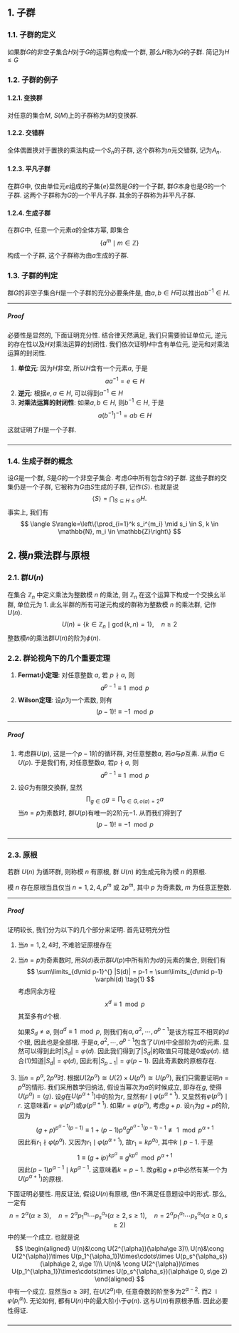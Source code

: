 ## 1. 子群
### 1.1. 子群的定义
如果群$G$的非空子集合$H$对于$G$的运算也构成一个群, 那么$H$称为$G$的子群. 简记为$H\le G$

### 1.2. 子群的例子
#### 1.2.1. 变换群
对任意的集合$M$, $S(M)$上的子群称为$M$的变换群. 

#### 1.2.2. 交错群
全体偶置换对于置换的乘法构成一个$S_n$的子群, 这个群称为$n$元交错群, 记为$A_n$. 

#### 1.2.3. 平凡子群
在群$G$中, 仅由单位元$e$组成的子集$\{e\}$显然是$G$的一个子群, 群$G$本身也是$G$的一个子群. 这两个子群称为$G$的一个平凡子群. 其余的子群称为非平凡子群. 

#### 1.2.4. 生成子群
在群$G$中, 任意一个元素$a$的全体方幂, 即集合
$$
\{a^m\mid m\in \mathbb{Z}\}
$$
构成一个子群, 这个子群称为由$a$生成的子群. 

### 1.3. 子群的判定
群$G$的非空子集合$H$是一个子群的充分必要条件是, 由$a, b\in H$可以推出$ab^{-1}\in H$. 
___
##### Proof
必要性是显然的, 下面证明充分性. 结合律天然满足, 我们只需要验证单位元, 逆元的存在性以及$H$对乘法运算的封闭性. 我们依次证明$H$中含有单位元, 逆元和对乘法运算的封闭性. 
1. **单位元**: 因为$H$非空, 所以$H$含有一个元素$a$, 于是
   $$
   aa^{-1}=e\in H
   $$
2. **逆元**: 根据$e, a\in H$, 可以得到$a^{-1}\in H$
3. **对乘法运算的封闭性**: 如果$a, b\in H$, 则$b^{-1}\in H$, 于是
   $$
   a(b^{-1})^{-1} = ab \in H
   $$

这就证明了$H$是一个子群. 
#####
___

### 1.4. 生成子群的概念
设$G$是一个群, $S$是$G$的一个非空子集合. 考虑$G$中所有包含$S$的子群. 这些子群的交集仍是一个子群, 它被称为$G$由$S$生成的子群, 记作$\langle S\rangle$. 也就是说
$$
\langle S\rangle=\bigcap_{S\subseteq H\leq G}H.
$$
事实上, 我们有
$$
\langle S\rangle=\left\{\prod_{i=1}^k s_i^{m_i} \mid s_i \in S, k \in \mathbb{N}, m_i \in \mathbb{Z}\right\}
$$


## 2. 模$n$乘法群与原根
### 2.1. 群$U(n)$
在集合 $\mathbb{Z}_n$ 中定义乘法为整数模 $n$ 的乘法, 则 $\mathbb{Z}_n$ 在这个运算下构成一个交换幺半群, 单位元为 1. 此幺半群的所有可逆元构成的群称为整数模 $n$ 的乘法群, 记作 $U(n)$.
$$
U(n) = \{k\in \mathbb{Z}_n\mid \operatorname{gcd}(k, n)=1\}, \quad n\ge 2
$$
整数模$n$的乘法群$U(n)$的阶为$\phi(n)$. 


### 2.2. 群论视角下的几个重要定理
1. **Fermat小定理**: 对任意整数 $a$, 若 $p \nmid a$, 则 
   $$
   a^{p-1} \equiv 1 \mod p
   $$
2. **Wilson定理**: 设$p$为一个素数, 则有
   $$
   (p-1)! \equiv -1 \mod p
   $$
___
##### Proof
1. 考虑群$U(p)$, 这是一个$p-1$阶的循环群, 对任意整数$a$, 若$a$与$p$互素. 从而$a\in U(p)$. 于是我们有, 对任意整数$a$, 若$p\nmid a$, 则
   $$
   a^{p-1} \equiv 1 \mod p
   $$
2. 设$G$为有限交换群, 显然
   $$
   \prod_{g\in G}g  = \prod_{a\in G, o(a)=2}a
   $$
   当$n=p$为素数时, 群$U(p)$有唯一的$2$阶元$-1$. 从而我们得到了
   $$
   (p-1)! \equiv -1 \mod p
   $$
   
#####
___

### 2.3. 原根
若群 $U(n)$ 为循环群, 则称模 $n$ 有原根, 群 $U(n)$ 的生成元称为模 $n$ 的原根. 

模 $n$ 存在原根当且仅当 $n=1,2,4, p^m$ 或 $2 p^m$, 其中 $p$ 为奇素数, $m$ 为任意正整数.
___
##### Proof
证明较长, 我们分为以下的几个部分来证明. 首先证明充分性
1. 当$n=1,2,4$时, 不难验证原根存在
2. 当$n=p$为奇素数时, 用$S(d)$表示群$U(p)$中所有阶为$d$的元素的集合, 则我们有
   $$
   \sum\limits_{d\mid p-1}^{} |S(d)| = p-1 =  \sum\limits_{d\mid p-1} \varphi(d)  \tag{1}
   $$
   考虑同余方程
   $$
   x^d \equiv 1 \mod p
   $$
   其至多有$d$个根. 
   
   如果$S_d\neq \varnothing$, 则$a^d\equiv 1\mod p$, 则我们有$a, a^2, \cdots, a^{p-1}$是该方程互不相同的$d$个根, 因此也是全部根. 于是$a, a^2, \cdots, a^{p-1}$包含了$U(n)$中全部阶为$d$的元素. 显然可以得到此时$|S_d|=\varphi(d)$. 因此我们得到了$|S_d|$的取值只可能是$0$或$\varphi(d)$. 结合$(1)$知道$|S_d|=\varphi(d)$, 因此有$|S_{p-1}|=\varphi(p-1)$. 因此奇素数的原根存在. 
3. 当$n = p^{\alpha}, 2p^{\alpha}$时. 根据$U(2p^{\alpha})\cong U(2)\times U(p^{\alpha})\cong U(p^{\alpha})$, 我们只需要证明$n=p^{\alpha}$的情形. 我们采用数学归纳法, 假设当幂次为$\alpha$的时候成立, 即存在$g$, 使得$U(p^{\alpha}) = \langle g\rangle$. 设$g$在$U(p^{\alpha+1})$中的阶为$r$, 显然有$r\mid \varphi(p^{\alpha+1})$. 又显然有$\varphi(p^{\alpha}) \mid r$. 这意味着$r=\varphi(p^{\alpha})$或$\varphi(p^{\alpha+1})$. 如果$r=\varphi(p^{\alpha})$, 考虑$g+p$. 设$r_1$为$g+p$的阶, 因为
   $$
    \left(g+ p\right)^{p^{\alpha-1}(p-1)} \equiv 1 + (p-1)p^{\alpha}g^{p^{\alpha-1}(p-1)-1}\not\equiv 1 \mod p^{\alpha+1}
   $$
   因此有$r_1 \nmid \varphi(p^{\alpha})$. 又因为$r_1\mid \varphi(p^{\alpha+1})$, 故$r_1 =k p^{\alpha_0}$, 其中$k\mid p-1$. 于是
   $$
   1\equiv (g + ip)^{kp^{\alpha}} \equiv g^{kp^{\alpha}} \mod p^{\alpha+1}
   $$
   因此$(p-1)p^{\alpha-1}\mid kp^{\alpha-1}$. 这意味着$k=p-1$. 故$g$和$g+p$中必然有某一个为$U(p^{\alpha+1})$的原根. 

下面证明必要性. 用反证法, 假设$U(n)$有原根, 但$n$不满足任意题设中的形式. 那么, 一定有
$$
n = 2^{\alpha}(\alpha\ge 3), \quad n = 2^{\alpha}p_1^{\alpha_1}\cdots p_s^{\alpha_s}(\alpha\ge 2, s\ge 1), \quad n = 2^{\alpha}p_1^{\alpha_1}\cdots p_s^{\alpha_s}(\alpha\ge 0, s\ge 2)
$$ 
中的某一个成立. 也就是说
$$
\begin{aligned} 
U(n)&\cong U(2^{\alpha})(\alpha\ge 3)\\ 
 U(n)&\cong U(2^{\alpha})\times U(p_1^{\alpha_1})\times\cdots\times U(p_s^{\alpha_s})(\alpha\ge 2, s\ge 1)\\ 
U(n)& \cong U(2^{\alpha})\times U(p_1^{\alpha_1})\times\cdots\times U(p_s^{\alpha_s})(\alpha\ge 0, s\ge 2)
\end{aligned}
$$
中有一个成立. 显然当$\alpha\ge 3$时, 在$U(2^{\alpha})$中, 任意奇数的阶至多为$2^{\alpha-2}$. 而$2\mid \varphi(p_i^{\alpha_i})$. 无论如何, 都有$U(n)$中的最大阶小于$\varphi(n)$. 这与$U(n)$有原根矛盾. 因此必要性得证.
#####
___


